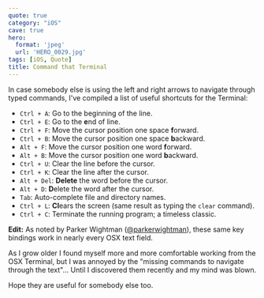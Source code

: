 ```yaml
---
quote: true
category: "iOS"
cave: true
hero:
  format: 'jpeg'
  url: 'HERO_0029.jpg'
tags: [iOS, Quote]
title: Command that Terminal
---
```


In case somebody else is using the left and right arrows to navigate through typed commands, I've compiled a list of useful shortcuts for the Terminal:

* ```Ctrl + A```: Go to the beginning of the line.
* ```Ctrl + E```: Go to the **e**nd of line.
* ```Ctrl + F```: Move the cursor position one space **f**orward.
* ```Ctrl + B```: Move the cursor position one space **b**ackward.
* ```Alt + F```: Move the cursor position one word **f**orward.
* ```Alt + B```: Move the cursor position one word **b**ackward.
* ```Ctrl + U```: Clear the line before the cursor.
* ```Ctrl + K```: Clear the line after the cursor.
* ```Alt + Del```: **Delete** the word before the cursor.
* ```Alt + D```: **D**elete the word after the cursor.
* ```Tab```: Auto-complete file and directory names.
* ```Ctrl + L```: **Cl**ears the screen (same result as typing the ```clear``` command).
* ```Ctrl + C```: Terminate the running program; a timeless classic.

**Edit:** As noted by Parker Wightman ([@parkerwightman](https://twitter.com/parkerwightman)), these same key bindings work in nearly every OSX text field.

As I grow older I found myself more and more comfortable working from the OSX Terminal, but I was annoyed by the "missing commands to navigate through the text"...
Until I discovered them recently and my mind was blown.

Hope they are useful for somebody else too.
